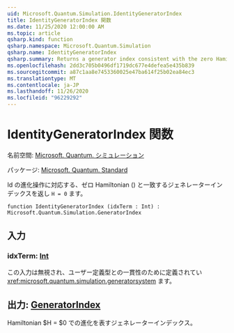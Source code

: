 ```yaml
---
uid: Microsoft.Quantum.Simulation.IdentityGeneratorIndex
title: IdentityGeneratorIndex 関数
ms.date: 11/25/2020 12:00:00 AM
ms.topic: article
qsharp.kind: function
qsharp.namespace: Microsoft.Quantum.Simulation
qsharp.name: IdentityGeneratorIndex
qsharp.summary: Returns a generator index consistent with the zero Hamiltonian, `H = 0`, which corresponds to the identity evolution operation.
ms.openlocfilehash: 2dd3c705b0496df1719dc677e4defea5e435b839
ms.sourcegitcommit: a87c1aa8e7453360025e47ba614f25b02ea84ec3
ms.translationtype: MT
ms.contentlocale: ja-JP
ms.lasthandoff: 11/26/2020
ms.locfileid: "96229292"
---
```

# <a name="identitygeneratorindex-function"></a>IdentityGeneratorIndex 関数

名前空間: [Microsoft. Quantum. シミュレーション](xref:Microsoft.Quantum.Simulation)

パッケージ: [Microsoft. Quantum. Standard](https://nuget.org/packages/Microsoft.Quantum.Standard)


Id の進化操作に対応する、ゼロ Hamiltonian () と一致するジェネレーターインデックスを返し `H = 0` ます。

```qsharp
function IdentityGeneratorIndex (idxTerm : Int) : Microsoft.Quantum.Simulation.GeneratorIndex
```


## <a name="input"></a>入力

### <a name="idxterm--int"></a>idxTerm: [Int](xref:microsoft.quantum.lang-ref.int)

この入力は無視され、ユーザー定義型との一貫性のために定義されてい <xref:microsoft.quantum.simulation.generatorsystem> ます。



## <a name="output--generatorindex"></a>出力: [GeneratorIndex](xref:Microsoft.Quantum.Simulation.GeneratorIndex)

Hamiltonian $H = $0 での進化を表すジェネレーターインデックス。